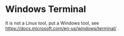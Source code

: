 # Windows Terminal

It is not a Linux tool, put a Windows tool, see https://docs.microsoft.com/en-us/windows/terminal/ .
